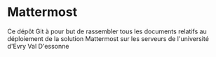 # Mattermost
Ce dépôt Git à pour but de rassembler tous les documents relatifs au déploiement de la solution Mattermost sur les serveurs de l'université d'Evry Val D'essonne
